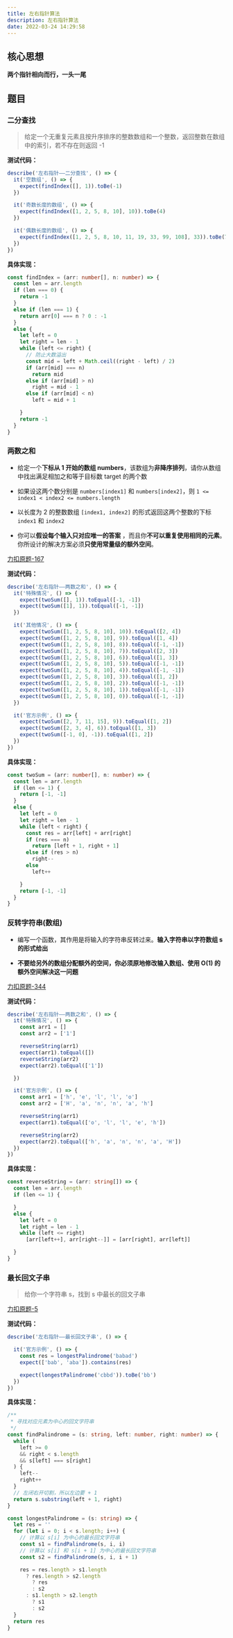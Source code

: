 ```yaml
---
title: 左右指针算法
description: 左右指针算法
date: 2022-03-24 14:29:58
---
```



## 核心思想

<n-alert type="info">**两个指针相向而行，一头一尾**</n-alert>

## 题目

### 二分查找

> 给定一个无重复元素且按升序排序的整数数组和一个整数，返回整数在数组中的索引，若不存在则返回 -1

<strong>测试代码：</strong>

```ts
describe('左右指针——二分查找', () => {
  it('空数组', () => {
    expect(findIndex([], 1)).toBe(-1)
  })

  it('奇数长度的数组', () => {
    expect(findIndex([1, 2, 5, 8, 10], 10)).toBe(4)
  })

  it('偶数长度的数组', () => {
    expect(findIndex([1, 2, 5, 8, 10, 11, 19, 33, 99, 108], 33)).toBe(7)
  })
})
```

**具体实现：**

```ts
const findIndex = (arr: number[], n: number) => {
  const len = arr.length
  if (len === 0) {
    return -1
  }
  else if (len === 1) {
    return arr[0] === n ? 0 : -1
  }
  else {
    let left = 0
    let right = len - 1
    while (left <= right) {
      // 防止大数溢出
      const mid = left + Math.ceil((right - left) / 2)
      if (arr[mid] === n)
        return mid
      else if (arr[mid] > n)
        right = mid - 1
      else if (arr[mid] < n)
        left = mid + 1

    }
    return -1
  }
}
```

### 两数之和

- 给定一个**下标从 1 开始的数组 numbers**，该数组为**非降序排列**，请你从数组中找出满足相加之和等于目标数 target 的两个数

- 如果设这两个数分别是 `numbers[index1]` 和 `numbers[index2]`，则 `1 <= index1 < index2 <= numbers.length`

- 以长度为 2 的整数数组 `[index1, index2]` 的形式返回这两个整数的下标 `index1` 和 `index2`

- 你可以**假设每个输入只对应唯一的答案** ，而且你**不可以重复使用相同的元素**。你所设计的解决方案必须**只使用常量级的额外空间**。

[力扣原题-167](https://leetcode-cn.com/problems/two-sum-ii-input-array-is-sorted/)

<strong>测试代码：</strong>

```ts
describe('左右指针——两数之和', () => {
  it('特殊情况', () => {
    expect(twoSum([], 1)).toEqual([-1, -1])
    expect(twoSum([1], 1)).toEqual([-1, -1])
  })

  it('其他情况', () => {
    expect(twoSum([1, 2, 5, 8, 10], 10)).toEqual([2, 4])
    expect(twoSum([1, 2, 5, 8, 10], 9)).toEqual([1, 4])
    expect(twoSum([1, 2, 5, 8, 10], 8)).toEqual([-1, -1])
    expect(twoSum([1, 2, 5, 8, 10], 7)).toEqual([2, 3])
    expect(twoSum([1, 2, 5, 8, 10], 6)).toEqual([1, 3])
    expect(twoSum([1, 2, 5, 8, 10], 5)).toEqual([-1, -1])
    expect(twoSum([1, 2, 5, 8, 10], 4)).toEqual([-1, -1])
    expect(twoSum([1, 2, 5, 8, 10], 3)).toEqual([1, 2])
    expect(twoSum([1, 2, 5, 8, 10], 2)).toEqual([-1, -1])
    expect(twoSum([1, 2, 5, 8, 10], 1)).toEqual([-1, -1])
    expect(twoSum([1, 2, 5, 8, 10], 0)).toEqual([-1, -1])
  })

  it('官方示例', () => {
    expect(twoSum([2, 7, 11, 15], 9)).toEqual([1, 2])
    expect(twoSum([2, 3, 4], 6)).toEqual([1, 3])
    expect(twoSum([-1, 0], -1)).toEqual([1, 2])
  })
})
```


**具体实现：**

```ts
const twoSum = (arr: number[], n: number) => {
  const len = arr.length
  if (len <= 1) {
    return [-1, -1]
  }
  else {
    let left = 0
    let right = len - 1
    while (left < right) {
      const res = arr[left] + arr[right]
      if (res === n)
        return [left + 1, right + 1]
      else if (res > n)
        right--
      else
        left++

    }
    return [-1, -1]
  }
}
```

### 反转字符串(数组)

- 编写一个函数，其作用是将输入的字符串反转过来。**输入字符串以字符数组 s 的形式给出**

- **不要给另外的数组分配额外的空间，你必须原地修改输入数组、使用 O(1) 的额外空间解决这一问题**

[力扣原题-344](https://leetcode-cn.com/problems/reverse-string/)

<strong>测试代码：</strong>

```ts
describe('左右指针——两数之和', () => {
  it('特殊情况', () => {
    const arr1 = []
    const arr2 = ['1']

    reverseString(arr1)
    expect(arr1).toEqual([])
    reverseString(arr2)
    expect(arr2).toEqual(['1'])

  })

  it('官方示例', () => {
    const arr1 = ['h', 'e', 'l', 'l', 'o']
    const arr2 = ['H', 'a', 'n', 'n', 'a', 'h']

    reverseString(arr1)
    expect(arr1).toEqual(['o', 'l', 'l', 'e', 'h'])

    reverseString(arr2)
    expect(arr2).toEqual(['h', 'a', 'n', 'n', 'a', 'H'])
  })
})
```


**具体实现：**

```ts
const reverseString = (arr: string[]) => {
  const len = arr.length
  if (len <= 1) {

  }
  else {
    let left = 0
    let right = len - 1
    while (left <= right)
      [arr[left++], arr[right--]] = [arr[right], arr[left]]

  }
}
```

### 最长回文子串

> 给你一个字符串 s，找到 s 中最长的回文子串

[力扣原题-5](https://leetcode-cn.com/problems/longest-palindromic-substring/)

<strong>测试代码：</strong>

```ts
describe('左右指针——最长回文子串', () => {

  it('官方示例', () => {
    const res = longestPalindrome('babad')
    expect(['bab', 'aba']).contains(res)

    expect(longestPalindrome('cbbd')).toBe('bb')
  })
})

```

**具体实现：**

```ts
/**
 * 寻找对应元素为中心的回文字符串
 */
const findPalindrome = (s: string, left: number, right: number) => {
  while (
    left >= 0
    && right < s.length
    && s[left] === s[right]
  ) {
    left--
    right++
  }
  // 左闭右开切割，所以左边要 + 1
  return s.substring(left + 1, right)
}

const longestPalindrome = (s: string) => {
  let res = ''
  for (let i = 0; i < s.length; i++) {
    // 计算以 s[i] 为中心的最长回文字符串
    const s1 = findPalindrome(s, i, i)
    // 计算以 s[i] 和 s[i + 1] 为中心的最长回文字符串
    const s2 = findPalindrome(s, i, i + 1)

    res = res.length > s1.length
      ? res.length > s2.length
        ? res
        : s2
      : s1.length > s2.length
        ? s1
        : s2
  }
  return res
}
```